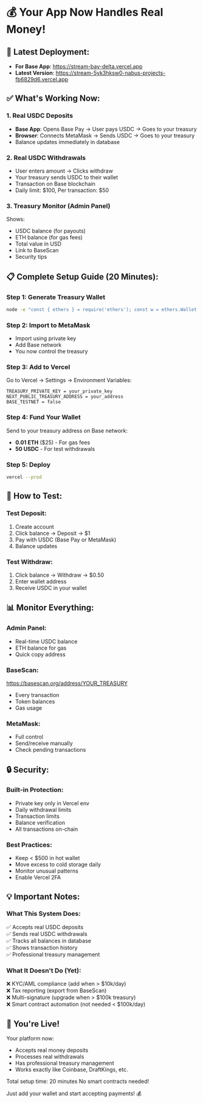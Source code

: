 # 💰 Your App Now Handles Real Money!

## 🚀 Latest Deployment:
- **For Base App**: https://stream-bay-delta.vercel.app
- **Latest Version**: https://stream-5yk3hksw0-nabus-projects-fb6829d6.vercel.app

## ✅ What's Working Now:

### 1. Real USDC Deposits
- **Base App**: Opens Base Pay → User pays USDC → Goes to your treasury
- **Browser**: Connects MetaMask → Sends USDC → Goes to your treasury
- Balance updates immediately in database

### 2. Real USDC Withdrawals  
- User enters amount → Clicks withdraw
- Your treasury sends USDC to their wallet
- Transaction on Base blockchain
- Daily limit: $100, Per transaction: $50

### 3. Treasury Monitor (Admin Panel)
Shows:
- USDC balance (for payouts)
- ETH balance (for gas fees)
- Total value in USD
- Link to BaseScan
- Security tips

## 📋 Complete Setup Guide (20 Minutes):

### Step 1: Generate Treasury Wallet
```bash
node -e "const { ethers } = require('ethers'); const w = ethers.Wallet.createRandom(); console.log('Address:', w.address); console.log('Private Key:', w.privateKey);"
```

### Step 2: Import to MetaMask
- Import using private key
- Add Base network
- You now control the treasury

### Step 3: Add to Vercel
Go to Vercel → Settings → Environment Variables:
```
TREASURY_PRIVATE_KEY = your_private_key
NEXT_PUBLIC_TREASURY_ADDRESS = your_address
BASE_TESTNET = false
```

### Step 4: Fund Your Wallet
Send to your treasury address on Base network:
- **0.01 ETH** ($25) - For gas fees
- **50 USDC** - For test withdrawals

### Step 5: Deploy
```bash
vercel --prod
```

## 🎯 How to Test:

### Test Deposit:
1. Create account
2. Click balance → Deposit → $1
3. Pay with USDC (Base Pay or MetaMask)
4. Balance updates

### Test Withdraw:
1. Click balance → Withdraw → $0.50
2. Enter wallet address
3. Receive USDC in your wallet

## 📊 Monitor Everything:

### Admin Panel:
- Real-time USDC balance
- ETH balance for gas
- Quick copy address

### BaseScan:
https://basescan.org/address/YOUR_TREASURY
- Every transaction
- Token balances
- Gas usage

### MetaMask:
- Full control
- Send/receive manually
- Check pending transactions

## 🔒 Security:

### Built-in Protection:
- Private key only in Vercel env
- Daily withdrawal limits
- Transaction limits
- Balance verification
- All transactions on-chain

### Best Practices:
- Keep < $500 in hot wallet
- Move excess to cold storage daily
- Monitor unusual patterns
- Enable Vercel 2FA

## 💡 Important Notes:

### What This System Does:
✅ Accepts real USDC deposits  
✅ Sends real USDC withdrawals  
✅ Tracks all balances in database  
✅ Shows transaction history  
✅ Professional treasury management  

### What It Doesn't Do (Yet):
❌ KYC/AML compliance (add when > $10k/day)  
❌ Tax reporting (export from BaseScan)  
❌ Multi-signature (upgrade when > $100k treasury)  
❌ Smart contract automation (not needed < $100k/day)  

## 🚀 You're Live!

Your platform now:
- Accepts real money deposits
- Processes real withdrawals
- Has professional treasury management
- Works exactly like Coinbase, DraftKings, etc.

Total setup time: 20 minutes
No smart contracts needed!

Just add your wallet and start accepting payments! 💰
